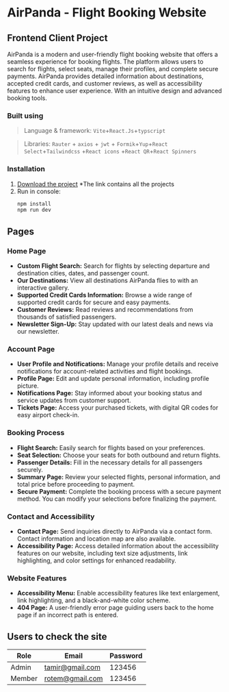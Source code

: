 # AirPanda - Flight Booking Website

## Frontend Client Project

AirPanda is a modern and user-friendly flight booking website that offers a seamless experience for booking flights. The platform allows users to search for flights, select seats, manage their profiles, and complete secure payments. AirPanda provides detailed information about destinations, accepted credit cards, and customer reviews, as well as accessibility features to enhance user experience. With an intuitive design and advanced booking tools.

### Built using

> Language & framework: `Vite`+`React.Js`+`typscript`

> Libraries: `Rauter` + `axios` + `jwt` + `Formik`+`Yup`+`React Select`+`Tailwindcss` +`React icons` +`React QR`+`React Spinners`

### Installation

1. [Download the project](https://drive.google.com/drive/folders/1IDhAAc-w23THK68_y1oipaqZgMfUTq6n?usp=sharing)
      \*The link contains all the projects
2. Run in console:
   ```bash
   npm install
   npm run dev
   ```

## Pages

### Home Page

- **Custom Flight Search:** Search for flights by selecting departure and destination cities, dates, and passenger count.
- **Our Destinations:** View all destinations AirPanda flies to with an interactive gallery.
- **Supported Credit Cards Information:** Browse a wide range of supported credit cards for secure and easy payments.
- **Customer Reviews:** Read reviews and recommendations from thousands of satisfied passengers.
- **Newsletter Sign-Up:** Stay updated with our latest deals and news via our newsletter.

### Account Page

- **User Profile and Notifications:** Manage your profile details and receive notifications for account-related activities and flight bookings.
- **Profile Page:** Edit and update personal information, including profile picture.
- **Notifications Page:** Stay informed about your booking status and service updates from customer support.
- **Tickets Page:** Access your purchased tickets, with digital QR codes for easy airport check-in.

### Booking Process

- **Flight Search:** Easily search for flights based on your preferences.
- **Seat Selection:** Choose your seats for both outbound and return flights.
- **Passenger Details:** Fill in the necessary details for all passengers securely.
- **Summary Page:** Review your selected flights, personal information, and total price before proceeding to payment.
- **Secure Payment:** Complete the booking process with a secure payment method. You can modify your selections before finalizing the payment.

### Contact and Accessibility

- **Contact Page:** Send inquiries directly to AirPanda via a contact form. Contact information and location map are also available.
- **Accessibility Page:** Access detailed information about the accessibility features on our website, including text size adjustments, link highlighting, and color settings for enhanced readability.

### Website Features

- **Accessibility Menu:** Enable accessibility features like text enlargement, link highlighting, and a black-and-white color scheme.
- **404 Page:** A user-friendly error page guiding users back to the home page if an incorrect path is entered.

## Users to check the site

| Role   | Email            | Password |
| ------ | ---------------- | -------- |
| Admin  | tamir@gmail.com | 123456   |
| Member | rotem@gmail.com  | 123456   |
